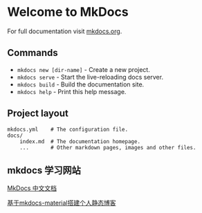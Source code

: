# Welcome to MkDocs

For full documentation visit [mkdocs.org](https://mkdocs.org).

## Commands

* `mkdocs new [dir-name]` - Create a new project.
* `mkdocs serve` - Start the live-reloading docs server.
* `mkdocs build` - Build the documentation site.
* `mkdocs help` - Print this help message.

## Project layout

    mkdocs.yml    # The configuration file.
    docs/
        index.md  # The documentation homepage.
        ...       # Other markdown pages, images and other files.



## mkdocs 学习网站

[MkDocs 中文文档](https://markdown-docs-zh.readthedocs.io/zh_CN/latest/)

[基于mkdocs-material搭建个人静态博客](http://blog.51cto.com/cyent/2312548)

